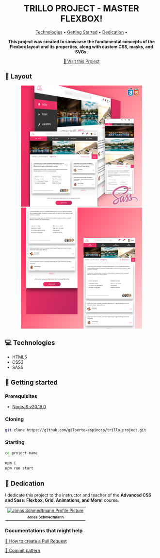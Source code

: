 <h1 align="center" style="font-weight: bold;">TRILLO PROJECT - MASTER FLEXBOX!  </h1>

<p align="center">
 <a href="#tech">Technologies</a> • 
 <a href="#started">Getting Started</a> • 
  <a href="#colab">Dedication</a> •

</p>

<p align="center">
    <b>This project was created to showcase the fundamental concepts of the Flexbox layout and its properties, along with custom CSS, masks, and SVGs.</b>
</p>

<p align="center">
     <a href="PROJECT__URL">📱 Visit this Project</a>
</p>

<h2 id="layout">🎨 Layout</h2>

<p align="center">
    <img src="img/trillo-banner.png" alt="Image Example" width="400px">
    <img src="img/trillo-banner2.png" alt="Image Example" width="400px">
</p>

<h2 id="technologies">💻 Technologies</h2>

- HTML5
- CSS3
- SASS

<h2 id="started">🚀 Getting started</h2>

<h3>Prerequisites</h3>

- [NodeJS.v20.19.0](https://nodejs.org/pt/download)

<h3>Cloning</h3>

```bash
git clone https://github.com/gilberto-espinoso/trillo_project.git
```

<h3>Starting</h3>

```bash
cd project-name

npm i
npm run start
```

<h2 id="colab">🤝 Dedication</h2>

I dedicate this project to the instructor and teacher of the **Advanced CSS and Sass: Flexbox, Grid, Animations, and More!** course.

<table>
  <tr>
    <td align="center">
      <a href="#">
        <img src="https://img-c.udemycdn.com/user/200_H/7799204_2091_5.jpg" width="100px;" alt="Jonas Schmedtmann Profile Picture"/><br>
        <sub>
          <b>Jonas Schmedtmann</b>
        </sub>
      </a>
    </td>
    
   
  </tr>
</table>

<h3>Documentations that might help</h3>

[📝 How to create a Pull Request](https://www.atlassian.com/br/git/tutorials/making-a-pull-request)

[💾 Commit pattern](https://gist.github.com/joshbuchea/6f47e86d2510bce28f8e7f42ae84c716)
